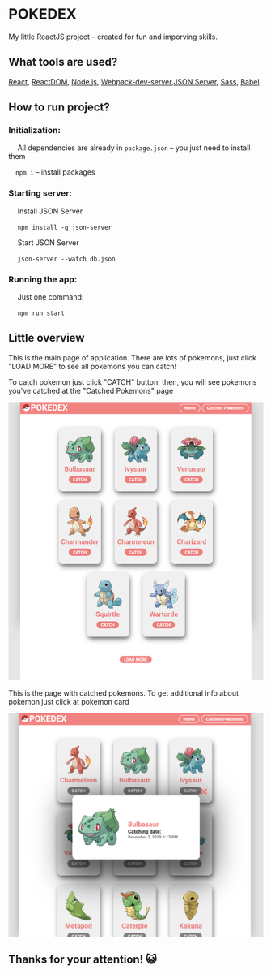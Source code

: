 # POKEDEX
My little ReactJS project – created for fun and imporving skills. 
## What tools are used?
[React](https://github.com/facebook/react/), [ReactDOM](https://github.com/facebook/react/tree/master/packages/react-dom), [Node.js](https://nodejs.org/en/about/), [Webpack-dev-server](https://github.com/webpack/webpack-dev-server),[JSON Server](https://github.com/typicode/json-server), [Sass](https://github.com/sass/sass), [Babel](https://github.com/babel/babel)
## How to run project?
### Initialization:
&emsp; All dependencies are already in `package.json` – you just need to install them

&emsp;`npm i` – install packages
### Starting server:
&emsp; Install JSON Server

&emsp; `npm install -g json-server`

&emsp; Start JSON Server

&emsp; `json-server --watch db.json`

### Running the app:
&emsp; Just one command:

&emsp; `npm run start`

## Little overview
This is the main page of application. There are lots of pokemons, just click "LOAD MORE" to see all pokemons you can catch!

To catch pokemon just click "CATCH" button: then, you will see pokemons you've catched at the "Catched Pokemons" page

![](https://github.com/microdavewave/pokedex/blob/master/project_overview/1.png)


This is the page with catched pokemons. To get additional info about pokemon just click at pokemon card 

![](https://github.com/microdavewave/pokedex/blob/master/project_overview/2.png)

## Thanks for your attention!  :smiley_cat:
